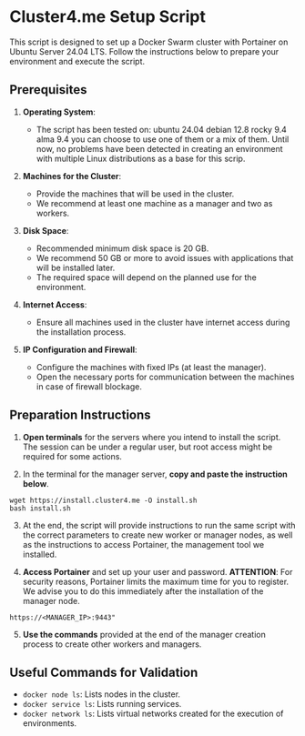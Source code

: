 
# Cluster4.me Setup Script

This script is designed to set up a Docker Swarm cluster with Portainer on Ubuntu Server 24.04 LTS. Follow the instructions below to prepare your environment and execute the script.

## Prerequisites

1. **Operating System**:
   - The script has been tested on:
      ubuntu 24.04
      debian 12.8
      rocky 9.4
      alma 9.4
    you can choose to use one of them or a mix of them. Until now, no problems have been detected in creating an environment with multiple Linux distributions as a base for this scrip.

2. **Machines for the Cluster**:
   - Provide the machines that will be used in the cluster.
   - We recommend at least one machine as a manager and two as workers.

3. **Disk Space**:
   - Recommended minimum disk space is 20 GB.
   - We recommend 50 GB or more to avoid issues with applications that will be installed later.
   - The required space will depend on the planned use for the environment.

4. **Internet Access**:
   - Ensure all machines used in the cluster have internet access during the installation process.

5. **IP Configuration and Firewall**:
   - Configure the machines with fixed IPs (at least the manager).
   - Open the necessary ports for communication between the machines in case of firewall blockage.


## Preparation Instructions

1. **Open terminals** for the servers where you intend to install the script. The session can be under a regular user, but root access might be required for some actions.

2. In the terminal for the manager server, **copy and paste the instruction below**.
```
wget https://install.cluster4.me -O install.sh
bash install.sh
```

3. At the end, the script will provide instructions to run the same script with the correct parameters to create new worker or manager nodes, as well as the instructions to access Portainer, the management tool we installed.

4. **Access Portainer** and set up your user and password. **ATTENTION**: For security reasons, Portainer limits the maximum time for you to register. We advise you to do this immediately after the installation of the manager node.
```
https://<MANAGER_IP>:9443"
```

5. **Use the commands** provided at the end of the manager creation process to create other workers and managers.

## Useful Commands for Validation

- `docker node ls`: Lists nodes in the cluster.
- `docker service ls`: Lists running services.
- `docker network ls`: Lists virtual networks created for the execution of environments.

